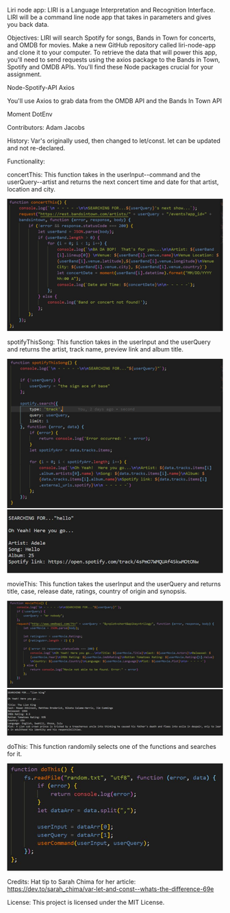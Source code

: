 Liri node app: LIRI is a Language Interpretation and Recognition Interface. LIRI will be a command line node app that takes in parameters and gives you back data.

Objectives: LIRI will search Spotify for songs, Bands in Town for concerts, and OMDB for movies. Make a new GitHub repository called liri-node-app and clone it to your computer. To retrieve the data that will power this app, you'll need to send requests using the axios package to the Bands in Town, Spotify and OMDB APIs. You'll find these Node packages crucial for your assignment.

Node-Spotify-API Axios

You'll use Axios to grab data from the OMDB API and the Bands In Town API

Moment DotEnv

Contributors: Adam Jacobs

History: Var's originally used, then changed to let/const. let can be updated and not re-declared.

Functionality:

concertThis: This function takes in the userInput--command and the userQuery--artist and returns the next concert time and date for that artist, location and city.

![](images/Capture1.JPG)

spotifyThisSong: This function takes in the userInput and the userQuery and returns the artist, track name, preview link and album title.

![](images/Capture2.JPG)
![](images/Capture6.JPG)

movieThis: This function takes the userInput and the userQuery and returns title, case, release date, ratings, country of origin and synopsis.

![](images/Capture3.JPG)
![](images/Capture5.JPG)

doThis: This function randomily selects one of the functions and searches for it.

![](images/Capture4.JPG)

Credits: Hat tip to Sarah Chima for her article: https://dev.to/sarah_chima/var-let-and-const--whats-the-difference-69e

License: This project is licensed under the MIT License.

